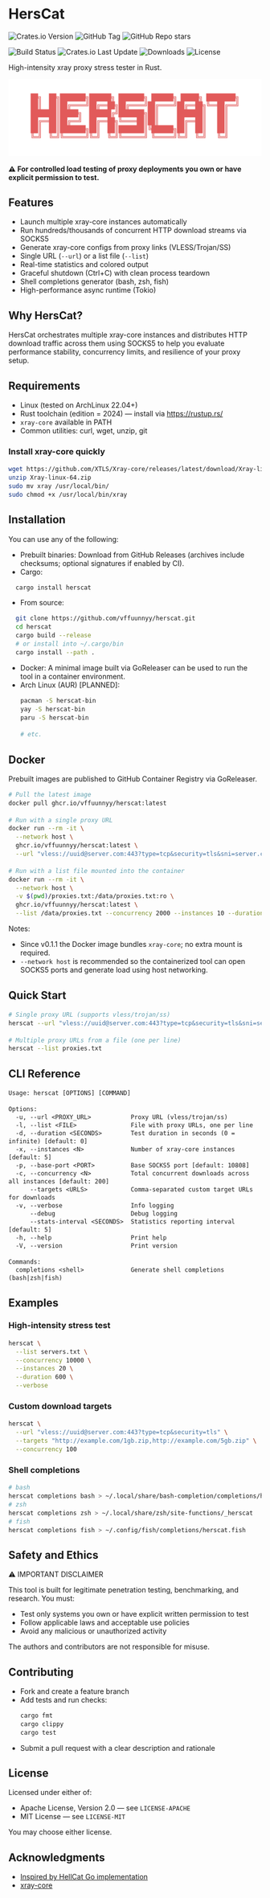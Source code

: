 # HersCat

![Crates.io Version](https://img.shields.io/crates/v/herscat) ![GitHub Tag](https://img.shields.io/github/v/tag/vffuunnyy/herscat) ![GitHub Repo stars](https://img.shields.io/github/stars/vffuunnyy/herscat)

![Build Status](https://img.shields.io/github/actions/workflow/status/vffuunnyy/herscat/release.yml) ![Crates.io Last Update](https://img.shields.io/crates/last-update/herscat)
![Downloads](https://img.shields.io/crates/d/herscat) ![License](https://img.shields.io/crates/l/herscat)

High-intensity xray proxy stress tester in Rust.

<p align="center">
  <img src="assets/logo.png" alt="HersCat Logo"/>
</p>

**⚠️ For controlled load testing of proxy deployments you own or have explicit permission to test.**

## Features

- Launch multiple xray-core instances automatically
- Run hundreds/thousands of concurrent HTTP download streams via SOCKS5
- Generate xray-core configs from proxy links (VLESS/Trojan/SS)
- Single URL (`--url`) or a list file (`--list`)
- Real-time statistics and colored output
- Graceful shutdown (Ctrl+C) with clean process teardown
- Shell completions generator (bash, zsh, fish)
- High-performance async runtime (Tokio)

## Why HersCat?

HersCat orchestrates multiple xray-core instances and distributes HTTP download traffic across them using SOCKS5 to help you evaluate performance stability, concurrency limits, and resilience of your proxy setup.

## Requirements

- Linux (tested on ArchLinux 22.04+)
- Rust toolchain (edition = 2024) — install via https://rustup.rs/
- `xray-core` available in PATH
- Common utilities: curl, wget, unzip, git

### Install xray-core quickly

```bash
wget https://github.com/XTLS/Xray-core/releases/latest/download/Xray-linux-64.zip
unzip Xray-linux-64.zip
sudo mv xray /usr/local/bin/
sudo chmod +x /usr/local/bin/xray
```

## Installation

You can use any of the following:

- Prebuilt binaries: Download from GitHub Releases (archives include checksums; optional signatures if enabled by CI).
- Cargo:
```bash
  cargo install herscat
```
- From source:
```bash
  git clone https://github.com/vffuunnyy/herscat.git
  cd herscat
  cargo build --release
  # or install into ~/.cargo/bin
  cargo install --path .
  ```
- Docker: A minimal image built via GoReleaser can be used to run the tool in a container environment.
- Arch Linux (AUR) [PLANNED]:
  ```bash
  pacman -S herscat-bin
  yay -S herscat-bin
  paru -S herscat-bin

  # etc.
  ```

## Docker

Prebuilt images are published to GitHub Container Registry via GoReleaser.

```bash
# Pull the latest image
docker pull ghcr.io/vffuunnyy/herscat:latest

# Run with a single proxy URL
docker run --rm -it \
  --network host \
  ghcr.io/vffuunnyy/herscat:latest \
  --url "vless://uuid@server.com:443?type=tcp&security=tls&sni=server.com"

# Run with a list file mounted into the container
docker run --rm -it \
  --network host \
  -v $(pwd)/proxies.txt:/data/proxies.txt:ro \
  ghcr.io/vffuunnyy/herscat:latest \
  --list /data/proxies.txt --concurrency 2000 --instances 10 --duration 300
```

Notes:
- Since v0.1.1 the Docker image bundles `xray-core`; no extra mount is required.
- `--network host` is recommended so the containerized tool can open SOCKS5 ports and generate load using host networking.

## Quick Start

```bash
# Single proxy URL (supports vless/trojan/ss)
herscat --url "vless://uuid@server.com:443?type=tcp&security=tls&sni=server.com"

# Multiple proxy URLs from a file (one per line)
herscat --list proxies.txt
```

## CLI Reference

```text
Usage: herscat [OPTIONS] [COMMAND]

Options:
  -u, --url <PROXY_URL>           Proxy URL (vless/trojan/ss)
  -l, --list <FILE>               File with proxy URLs, one per line
  -d, --duration <SECONDS>        Test duration in seconds (0 = infinite) [default: 0]
  -x, --instances <N>             Number of xray-core instances [default: 5]
  -p, --base-port <PORT>          Base SOCKS5 port [default: 10808]
  -c, --concurrency <N>           Total concurrent downloads across all instances [default: 200]
      --targets <URLS>            Comma-separated custom target URLs for downloads
  -v, --verbose                   Info logging
      --debug                     Debug logging
      --stats-interval <SECONDS>  Statistics reporting interval [default: 5]
  -h, --help                      Print help
  -V, --version                   Print version

Commands:
  completions <shell>             Generate shell completions (bash|zsh|fish)
```

## Examples

### High-intensity stress test

```bash
herscat \
  --list servers.txt \
  --concurrency 10000 \
  --instances 20 \
  --duration 600 \
  --verbose
```

### Custom download targets

```bash
herscat \
  --url "vless://uuid@server.com:443?type=tcp&security=tls" \
  --targets "http://example.com/1gb.zip,http://example.com/5gb.zip" \
  --concurrency 100
```

### Shell completions

```bash
# bash
herscat completions bash > ~/.local/share/bash-completion/completions/herscat
# zsh
herscat completions zsh > ~/.local/share/zsh/site-functions/_herscat
# fish
herscat completions fish > ~/.config/fish/completions/herscat.fish
```

## Safety and Ethics

⚠️ IMPORTANT DISCLAIMER

This tool is built for legitimate penetration testing, benchmarking, and research. You must:
- Test only systems you own or have explicit written permission to test
- Follow applicable laws and acceptable use policies
- Avoid any malicious or unauthorized activity

The authors and contributors are not responsible for misuse.

## Contributing

- Fork and create a feature branch
- Add tests and run checks:
  ```bash
  cargo fmt
  cargo clippy
  cargo test
  ```
- Submit a pull request with a clear description and rationale

## License

Licensed under either of:
- Apache License, Version 2.0 — see `LICENSE-APACHE`
- MIT License — see `LICENSE-MIT`

You may choose either license.

## Acknowledgments

- [Inspired by HellCat Go implementation](https://github.com/hellcat443/hellcat)
- [xray-core](https://github.com/XTLS/Xray-core)
